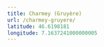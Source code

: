 ```yaml
---
title: Charmey (Gruyère)
url: /charmey-gruyere/
latitude: 46.6198181
longitude: 7.1637241000000005
---
```

